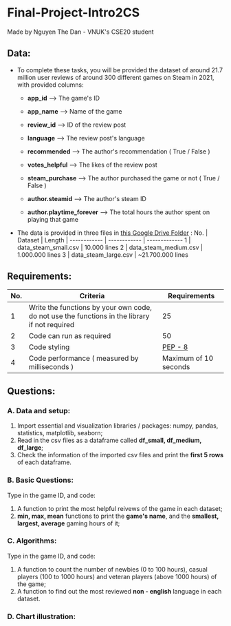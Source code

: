 # Final-Project-Intro2CS
Made by Nguyen The Dan - VNUK's CSE20 student

## Data: 

- To complete these tasks, you will be provided the dataset of around 21.7 million user reviews of around 300 different games on Steam in 2021, with provided columns:

  - **app_id** --> The game's ID
  
  - **app_name** --> Name of the game
  
  - **review_id** --> ID of the review post
  
  - **language** --> The review post's language
  
  - **recommended** --> The author's recommendation ( True / False )
  
  - **votes_helpful** --> The likes of the review post
  
  - **steam_purchase** --> The author purchased the game or not ( True / False )
  
  - **author.steamid** --> The author's steam ID 
  
  - **author.playtime_forever** --> The total hours the author spent on playing that game
  
- The data is provided in three files in [this Google Drive Folder](https://drive.google.com/drive/folders/1pVFPfh-mUGuUgl80saViOk7kfzkV8_IZ?usp=sharing) :
  No. | Dataset | Length | 
  ------------ | ------------ | ------------- 
  1 | data_steam_small.csv | 10.000 lines
  2 | data_steam_medium.csv | 1.000.000 lines
  3 | data_steam_large.csv | ~21.700.000 lines

## Requirements:
  No. | Criteria | Requirements | 
  ------------ | ------------ | ------------- 
  1 | Write the functions by your own code, do not use the functions in the library if not required | 25
  2 | Code can run as required | 50
  3 | Code styling | [PEP - 8](https://www.python.org/dev/peps/pep-0008/)
  4 | Code performance ( measured by milliseconds ) | Maximum of 10 seconds

## Questions:
### A. Data and setup:
  1. Import essential and visualization libraries / packages: numpy, pandas, statistics, matplotlib, seaborn;
  2. Read in the csv files as a dataframe called **df_small, df_medium, df_large**;
  3. Check the information of the imported csv files and print the **first 5 rows** of each dataframe.

### B. Basic Questions: 
Type in the game ID, and code:
  1. A function to print the most helpful reivews of the game in each dataset;
  2. **min, max, mean** functions to print the **game's name**, and the **smallest, largest, average** gaming hours of it;

### C. Algorithms:
Type in the game ID, and code:
  1. A function to count the number of newbies (0 to 100 hours), casual players (100 to 1000 hours) and veteran players (above 1000 hours) of the game;
  2. A function to find out the most reviewed **non - english** language in each dataset.
### D. Chart illustration:


